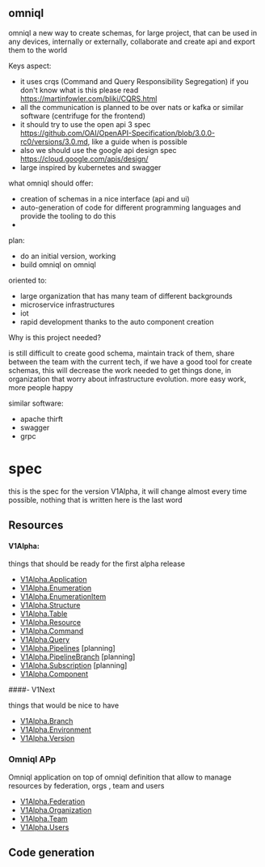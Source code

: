 ## omniql

omniql a new way to create schemas, for large project, that can be used in any devices, internally or externally, 
collaborate and create api and export them to the world


Keys aspect:
 - it uses crqs (Command and Query Responsibility Segregation) if you don't know what is this please read https://martinfowler.com/bliki/CQRS.html
 - all the communication is planned to be  over nats or kafka or similar software (centrifuge for the frontend)
 - it should try to use the open api 3 spec https://github.com/OAI/OpenAPI-Specification/blob/3.0.0-rc0/versions/3.0.md, like a guide when is possible
 - also we should use the google api design spec https://cloud.google.com/apis/design/
 - large inspired by kubernetes and swagger 

what omniql should offer:
 - creation of schemas in a nice interface (api and ui)
 - auto-generation of code for different programming languages and provide the tooling to do this
 - 

plan:
 - do an initial version, working
 - build omniql on omniql
 
oriented to:
 - large organization that has many team of different backgrounds
 - microservice infrastructures
 - iot
 - rapid development thanks to the auto component creation

Why is this project needed?

is still difficult to create good schema, maintain track of them,  share between the team  with the current tech,
if we have a good tool for create schemas, this will decrease the work needed to get things done, 
in organization that worry about infrastructure evolution. more easy work, more people happy


similar software:

- apache thirft
- swagger
- grpc


# spec 

this is the spec for the version V1Alpha, it will change almost every time possible, nothing that is written here is the last word

## Resources 

#### V1Alpha:

things that should be ready for the first alpha release

 - [V1Alpha.Application](V1Alpha/Application.md)
 - [V1Alpha.Enumeration](V1Alpha/Enumeration.md)
 - [V1Alpha.EnumerationItem](V1Alpha/EnumerationItem.md)
 - [V1Alpha.Structure](V1Alpha/Structure.md)
 - [V1Alpha.Table](V1Alpha/Table.md)
 - [V1Alpha.Resource](V1Alpha/Resource.md)
 - [V1Alpha.Command](V1Alpha/Command.md)
 - [V1Alpha.Query](V1Alpha/Query.md)
 - [V1Alpha.Pipelines](V1Alpha/Pipeline.md) [planning]
 - [V1Alpha.PipelineBranch](V1Alpha/PipelineBranch.md) [planning]
 - [V1Alpha.Subscription](V1Alpha/Subscription.md) [planning]
 - [V1Alpha.Component](V1Alpha/Component.md)


####- V1Next

things that would be  nice to have 

 - [V1Alpha.Branch](V1Next/branch.md)
 - [V1Alpha.Environment](V1Alpha/Environment.md)
 - [V1Alpha.Version](V1Alpha/Version.md)

### Omniql APp
   Omniql application on top of omniql definition that allow to manage resources by federation, orgs , team and users

 - [V1Alpha.Federation](V1Alpha/Federation.md)
 - [V1Alpha.Organization](V1Alpha/Organization.md)
 - [V1Alpha.Team](V1Alpha/Team.md)
 - [V1Alpha.Users](V1Alpha/Users.md)

## Code generation











